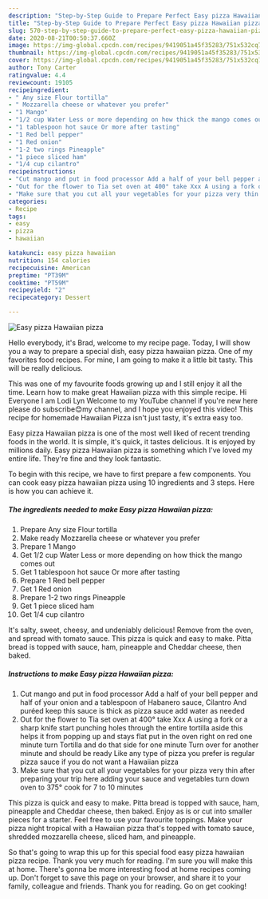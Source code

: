 ```yaml
---
description: "Step-by-Step Guide to Prepare Perfect Easy pizza Hawaiian pizza"
title: "Step-by-Step Guide to Prepare Perfect Easy pizza Hawaiian pizza"
slug: 570-step-by-step-guide-to-prepare-perfect-easy-pizza-hawaiian-pizza
date: 2020-08-21T00:50:37.660Z
image: https://img-global.cpcdn.com/recipes/9419051a45f35283/751x532cq70/easy-pizza-hawaiian-pizza-recipe-main-photo.jpg
thumbnail: https://img-global.cpcdn.com/recipes/9419051a45f35283/751x532cq70/easy-pizza-hawaiian-pizza-recipe-main-photo.jpg
cover: https://img-global.cpcdn.com/recipes/9419051a45f35283/751x532cq70/easy-pizza-hawaiian-pizza-recipe-main-photo.jpg
author: Tony Carter
ratingvalue: 4.4
reviewcount: 19105
recipeingredient:
- " Any size Flour tortilla"
- " Mozzarella cheese or whatever you prefer"
- "1 Mango"
- "1/2 cup Water Less or more depending on how thick the mango comes out"
- "1 tablespoon hot sauce Or more after tasting"
- "1 Red bell pepper"
- "1 Red onion"
- "1-2 two rings Pineapple"
- "1 piece sliced ham"
- "1/4 cup cilantro"
recipeinstructions:
- "Cut mango and put in food processor Add a half of your bell pepper and half of your onion and a tablespoon of Habanero sauce, Cilantro And puréed keep this sauce is thick as pizza sauce add water as needed"
- "Out for the flower to Tia set oven at 400° take Xxx A using a fork or a sharp knife start punching holes through the entire tortilla aside this helps it from popping up and stays flat put in the oven right on red one minute turn Tortilla and do that side for one minute Turn over for another minute and should be ready Like any type of pizza you prefer is regular pizza sauce if you do not want a Hawaiian pizza"
- "Make sure that you cut all your vegetables for your pizza very thin after preparing your trip here adding your sauce and vegetables turn down oven to 375° cook for 7 to 10 minutes"
categories:
- Recipe
tags:
- easy
- pizza
- hawaiian

katakunci: easy pizza hawaiian 
nutrition: 154 calories
recipecuisine: American
preptime: "PT39M"
cooktime: "PT59M"
recipeyield: "2"
recipecategory: Dessert

---
```



![Easy pizza Hawaiian pizza](https://img-global.cpcdn.com/recipes/9419051a45f35283/751x532cq70/easy-pizza-hawaiian-pizza-recipe-main-photo.jpg)

Hello everybody, it's Brad, welcome to my recipe page. Today, I will show you a way to prepare a special dish, easy pizza hawaiian pizza. One of my favorites food recipes. For mine, I am going to make it a little bit tasty. This will be really delicious.

This was one of my favourite foods growing up and I still enjoy it all the time. Learn how to make great Hawaiian pizza with this simple recipe. Hi Everyone I am Lodi Lyn Welcome to my YouTube channel if you&#39;re new here please do subscribe😊my channel, and I hope you enjoyed this video! This recipe for homemade Hawaiian Pizza isn&#39;t just tasty, it&#39;s extra easy too.

Easy pizza Hawaiian pizza is one of the most well liked of recent trending foods in the world. It is simple, it's quick, it tastes delicious. It is enjoyed by millions daily. Easy pizza Hawaiian pizza is something which I've loved my entire life. They're fine and they look fantastic.


To begin with this recipe, we have to first prepare a few components. You can cook easy pizza hawaiian pizza using 10 ingredients and 3 steps. Here is how you can achieve it.

<!--inarticleads1-->

##### The ingredients needed to make Easy pizza Hawaiian pizza:

1. Prepare  Any size Flour tortilla
1. Make ready  Mozzarella cheese or whatever you prefer
1. Prepare 1 Mango
1. Get 1/2 cup Water Less or more depending on how thick the mango comes out
1. Get 1 tablespoon hot sauce Or more after tasting
1. Prepare 1 Red bell pepper
1. Get 1 Red onion
1. Prepare 1-2 two rings Pineapple
1. Get 1 piece sliced ham
1. Get 1/4 cup cilantro


It&#39;s salty, sweet, cheesy, and undeniably delicious! Remove from the oven, and spread with tomato sauce. This pizza is quick and easy to make. Pitta bread is topped with sauce, ham, pineapple and Cheddar cheese, then baked. 

<!--inarticleads2-->

##### Instructions to make Easy pizza Hawaiian pizza:

1. Cut mango and put in food processor Add a half of your bell pepper and half of your onion and a tablespoon of Habanero sauce, Cilantro And puréed keep this sauce is thick as pizza sauce add water as needed
1. Out for the flower to Tia set oven at 400° take Xxx A using a fork or a sharp knife start punching holes through the entire tortilla aside this helps it from popping up and stays flat put in the oven right on red one minute turn Tortilla and do that side for one minute Turn over for another minute and should be ready Like any type of pizza you prefer is regular pizza sauce if you do not want a Hawaiian pizza
1. Make sure that you cut all your vegetables for your pizza very thin after preparing your trip here adding your sauce and vegetables turn down oven to 375° cook for 7 to 10 minutes


This pizza is quick and easy to make. Pitta bread is topped with sauce, ham, pineapple and Cheddar cheese, then baked. Enjoy as is or cut into smaller pieces for a starter. Feel free to use your favourite toppings. Make your pizza night tropical with a Hawaiian pizza that&#39;s topped with tomato sauce, shredded mozzarella cheese, sliced ham, and pineapple. 

So that's going to wrap this up for this special food easy pizza hawaiian pizza recipe. Thank you very much for reading. I'm sure you will make this at home. There's gonna be more interesting food at home recipes coming up. Don't forget to save this page on your browser, and share it to your family, colleague and friends. Thank you for reading. Go on get cooking!
